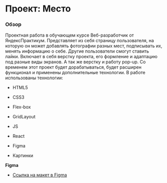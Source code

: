# Проект: Место

### Обзор
Проектная работа в обучающем курсе Веб-разработчик от ЯндексПрактикум. Представляет из себя страницу пользователя, на которую он может добавлять фотографии разных мест, подписывать их, менять информацию о себе. Другие пользователи смогут ставить лайки. Включает в себя верстку проекта, его формление и адаптацию под разные виды экранов. А так же верстку и работу pop-up. Со временем этот проект будет дорабатываться, будет расширен функционал и применены дополнительные технологии.
В работе использованы технологии:
* HTML5
* CSS3
* Flex-box
* GridLayout
* JS
* React

* Figma
* Картинки

**Figma**

* [Ссылка на макет в Figma](https://www.figma.com/file/2cn9N9jSkmxD84oJik7xL7/JavaScript.-Sprint-4?node-id=0%3A1)



